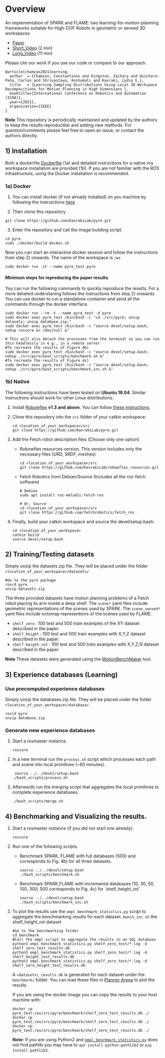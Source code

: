# Overview
An implementation of SPARK and FLAME: two learning-for-motion-planning frameworks suitable for High-DOF Robots in geometric or sensed 3D workspaces

- [Paper](https://arxiv.org/abs/2010.15335)
- [Short_Video](https://youtu.be/cH4_lIjjs58) (2 min)
- [Long_Video](https://youtu.be/DP0376NNHQo) (11 min)

Please cite our work if you use our code or compare to our approach.
```
@article{chamzas2021learning,
  author  = {Chamzas, Constantinos and Kingston, Zachary and Quintero-Peña, Carlos and Shrivastava, Anshumali and Kavraki, Lydia E.},
  title   = {Learning Sampling Distributions Using Local 3D Workspace Decompositions for Motion Planning in High Dimensions },
  booktitle={International Conference on Robotics and Automation (ICRA)},
  year={2021},
  organization={IEEE}
}
```

**Note** This repository is periodically maintained and updated by the authors to keep the results reproducible and adding new methods. For question/comments please feel free to open an issue, or contact the authors directly.   

## 1) Installation 
Both a dockerfile [Dockerfile](https://github.com/pyre/docker/DockerFile) (1a) and detailed instructions for a native ros workspace installation are provided (1b). If you are not familiar with the ROS infrastructure, using the Docker installation is recommended.

### 1a) Docker
   1. You can install docker (if not already installed) on you machine by following the instruictions [here](https://docs.docker.com/get-docker/)

   2. Then clone this repository
   
   ```
   git clone https://github.com/KavrakiLab/pyre.git
   ```

   3. Enter the repository and call the image building script:

   ```
   cd pyre 
   sudo ./docker/build-docker.sh
   ```
 
Now you can start an interactive docker session and follow the instructions from step 2) onwards.
The name of the workspace is `/ws`

```
sudo docker run -it --name pyre_test pyre
```

#### Minimum steps for reproducing the paper results. 
You can run the following commands to quickly reproduce the results. For a more detailed understaning follows the instructions from step 2) onwards. 
You can use docker to run a standalone container and send all the commands through the docker interface.   
```
sudo docker run --rm -t --name pyre_test -d pyre
sudo docker exec pyre_test /bin/bash -c "cd ./src/pyre; unzip datasets; unzip database.zip;"
sudo docker exec pyre_test /bin/bash -c "source devel/setup.bash; nohup roscore &> /dev/null &"

# This will also detach the processes from the terminal so you can run this headlessly in e.g., in a remote server
#To recreate the results of Figure 4b) 
sudo docker exec pyre_test /bin/bash -c "source devel/setup.bash; nohup ./src/pyre/bash_scripts/benchmark.sh &"
#To recreate the results of Figure 4c) 
sudo docker exec pyre_test /bin/bash -c "source devel/setup.bash; nohup ./src/pyre/bash_scripts/benchmark_inc.sh &"
```
 
 
### 1b) Native 

The following instructions have been tested on **Ubuntu 18.04**. Similar
instructions should work for other Linux distributions.
1. Install [Robowflex](https://github.com/KavrakiLab/robowflex) **v1.3 and above**. You can follow [these instructions](https://kavrakilab.github.io/robowflex/md__home_runner_work_robowflex_robowflex__8docs_markdown_installation.html). 

2. Clone this repository into the `src` folder of your catkin workspace:

   ```
   cd <location_of_your_workspace>/src
   git clone https://github.com/KavrakiLab/pyre.git
   ```
3. Add the Fetch robot description files (Choose only one option) 
     - Robowflex resources version. This version includes only the necessary files (URD, SRDF, meshes) 
       ```
       cd <location_of_your_workspace>/src
       git clone https://github.com/KavrakiLab/robowflex_resources.git
       ```
     - Fetch Robotics from Debian/Source (Includes all the ros-fetch software)
       ```
       # Debian
       sudo apt install ros-melodic-fetch-ros

       # Or, Source
       cd <location_of_your_workspace>/src
       git clone https://github.com/fetchrobotics/fetch_ros
       ```
4. Finally, build your catkin workspace and source the devel/setup.bash:
   ```
   cd <location_of_your_workspace>
   catkin build
   source devel/setup.bash
   ```

## 2) Training/Testing datasets

Simply unzip the datasets.zip file. They will be placed under the folder `<location_of_your_workspace>/datasets/`.
```
#Go to the pyre package
roscd pyre
unzip datasets.zip
```

The three provided datasets have motion planning problems of a Fetch robot placing its arm inside a deep shelf. 
The `scene*`  yaml files include geometric representations of the scenes used by SPARK.
The `scene_sensed*` yaml files include octomap representions  of the scenes used by FLAME.  

- `shelf_zero` : 100 test and 500 train examples of the XY dataset described in the paper. 
- `shelf_height` : 100 test and 500 train examples with X,Y,Z dataset described in the paper. 
- `shelf_heigth_rot` : 100 test and 500 train examples with X,Y,Z,Θ dataset described in the paper. 


**Note** These datasets were generated using the [MotionBenchMaker](https://github.com/KavrakiLab/motion_bench_maker) tool.  


## 3) Experience databases (Learning)

### Use precomputed experience databases
Simply unzip the databases.zip file. They will be placed under the folder `<location_of_your_workspace>/database/`.
```
roscd pyre
unzip database.zip
```

### Generate new experience databases 
1. Start a rosmaster instance. 
    ```
    roscore
    ```
2. In a new terminal run the `process.sh` script which processes each path and scene into local primitives (~60 minutes).  
    ```
     source ../../devel/setup.bash
    ./bash_scripts/process.sh
    ```
3. Afterwards run the merging script that aggregates the local primitives to complete experience databases. 
    ```
    ./bash_scripts/merge.sh
    ```

## 4) Benchmarking and Visualizing the results. 

1. Start a rosmaster instance (if you did not start one already).     
   ```
   roscore
   ```

2. Run one of the following scripts.
      - Benchmark SPARK, FLAME with full databases (500) and corresponds to Fig. 4b) for all three datasets.
         ```
         source ../../devel/setup.bash
         ./bash_scripts/benchmark.sh
         ```
      - Benchmark SPARK,FLAME with incremental databases (10, 30, 50, 100, 300, 500  corresponds to Fig. 4c) for `shelf_height_rot'.
         ```
         source ../../devel/setup.bash
         ./bash_scripts/benchmark_inc.sh 
         ```

3. To plot the results use the `ompl_benchmark_statistics.py` script to aggregate the benchmarking results for each dataset. `bench_inc.sh`  the shelf_height_rot dataset
   ```
   #Go to the benchmarking folder
   cd benchmark
   #Call the ompl script to aggregate the results in an SQL database
   python3 ompl_benchmark_statistics.py shelf_zero_test/*.log -d shelf_zero_test_results.db
   python3 ompl_benchmark_statistics.py shelf_zero_test/*.log -d shelf_height_test_results.db
   python3 ompl_benchmark_statistics.py shelf_zero_test/*.log -d shelf_zero_height_test_results.db
   ```
   A `<dataset>\_results.db` is generated for each dataset under the `benchmark/` folder. You can load these files in  [Planner Arena](http://plannerarena.org/) to plot the results.

   If you are using the docker image you can copy the results to your host machine with:
   ```
   docker cp pyre_test:/ws/src/pyre/benchmark/shelf_zero_test_results.db ./ 
   docker cp pyre_test:/ws/src/pyre/benchmark/shelf_zero_test_results.db ./
   docker cp pyre_test:/ws/src/pyre/benchmark/shelf_zero_test_results.db ./
   ```
    
   **Note:** If you are using Python2 and [`ompl_benchmark_statistics.py`](https://github.com/ompl/ompl/blob/master/scripts/ompl_benchmark_statistics.py) does not find pathlib you may have to `apt install python-pathlib2` or `pip install pathlib2`.

